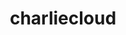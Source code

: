 ---
title: "charliecloud"
layout: cache
categories: [package, develop]
meta: {"compilers": ["gcc@11.4.0", "intel-oneapi-compilers@2025.1.0"], "num_specs": 37, "num_specs_by_stack": {"e4s": 17, "e4s-oneapi": 20, "root": 37}, "oss": ["ubuntu22.04"], "platforms": ["linux"], "stacks": ["e4s", "e4s-oneapi", "root"], "targets": ["x86_64_v3"], "versions": ["0.38"]}
spec_details: [{"compiler": "gcc@11.4.0", "hash": "5jbrgpxmfhp4mtfemw7d6fcg52ldhjqh", "os": "ubuntu22.04", "platform": "linux", "size": "-", "stacks": ["e4s", "root"], "target": "x86_64_v3", "variants": ["build_system=autotools", "~docs", "+squashfuse"], "versions": ["0.38"]}, {"compiler": "intel-oneapi-compilers@2025.1.0", "hash": "5jxu5cntxo2cix6mq26lbz4soyvphduv", "os": "ubuntu22.04", "platform": "linux", "size": "-", "stacks": ["e4s-oneapi", "root"], "target": "x86_64_v3", "variants": ["build_system=autotools", "~docs", "+squashfuse"], "versions": ["0.38"]}, {"compiler": "gcc@11.4.0", "hash": "5k76vd5kffxgo3zsmeo76mely5ltdrie", "os": "ubuntu22.04", "platform": "linux", "size": "-", "stacks": ["e4s", "root"], "target": "x86_64_v3", "variants": ["build_system=autotools", "~docs", "+squashfuse"], "versions": ["0.38"]}, {"compiler": "intel-oneapi-compilers@2025.1.0", "hash": "5l6is5hqgga7qntbsc2a5pfqguoyt25p", "os": "ubuntu22.04", "platform": "linux", "size": "-", "stacks": ["e4s-oneapi", "root"], "target": "x86_64_v3", "variants": ["build_system=autotools", "~docs", "+squashfuse"], "versions": ["0.38"]}, {"compiler": "intel-oneapi-compilers@2025.1.0", "hash": "7s2nycrzgcx72wrhhl3ed5dhrbvigpso", "os": "ubuntu22.04", "platform": "linux", "size": "-", "stacks": ["e4s-oneapi", "root"], "target": "x86_64_v3", "variants": ["build_system=autotools", "~docs", "+squashfuse"], "versions": ["0.38"]}, {"compiler": "gcc@11.4.0", "hash": "a5cub77q3zk32gczyqcylvz6anucumdx", "os": "ubuntu22.04", "platform": "linux", "size": "-", "stacks": ["e4s", "root"], "target": "x86_64_v3", "variants": ["build_system=autotools", "~docs", "+squashfuse"], "versions": ["0.38"]}, {"compiler": "gcc@11.4.0", "hash": "bakbmrioblaqiiraz5td3ab347shvcu2", "os": "ubuntu22.04", "platform": "linux", "size": "-", "stacks": ["e4s", "root"], "target": "x86_64_v3", "variants": ["build_system=autotools", "~docs", "+squashfuse"], "versions": ["0.38"]}, {"compiler": "gcc@11.4.0", "hash": "bc3hrpwbejies77vyt2wopyqdv7lhrp6", "os": "ubuntu22.04", "platform": "linux", "size": "-", "stacks": ["e4s", "root"], "target": "x86_64_v3", "variants": ["build_system=autotools", "~docs", "+squashfuse"], "versions": ["0.38"]}, {"compiler": "gcc@11.4.0", "hash": "cc7fp4jzwzsczcrfgmkvxgtxexqdj5d7", "os": "ubuntu22.04", "platform": "linux", "size": "-", "stacks": ["e4s", "root"], "target": "x86_64_v3", "variants": ["build_system=autotools", "~docs", "+squashfuse"], "versions": ["0.38"]}, {"compiler": "intel-oneapi-compilers@2025.1.0", "hash": "cxs4gzg7gbgpljl66t33jsfrvnpz2syv", "os": "ubuntu22.04", "platform": "linux", "size": "-", "stacks": ["e4s-oneapi", "root"], "target": "x86_64_v3", "variants": ["build_system=autotools", "~docs", "+squashfuse"], "versions": ["0.38"]}, {"compiler": "intel-oneapi-compilers@2025.1.0", "hash": "dn2pj7bd3eq3qssu5ifyaglpndrdmom3", "os": "ubuntu22.04", "platform": "linux", "size": "-", "stacks": ["e4s-oneapi", "root"], "target": "x86_64_v3", "variants": ["build_system=autotools", "~docs", "+squashfuse"], "versions": ["0.38"]}, {"compiler": "gcc@11.4.0", "hash": "ek45k4hmottdvin4mqlm36l22ikymtwr", "os": "ubuntu22.04", "platform": "linux", "size": "-", "stacks": ["e4s", "root"], "target": "x86_64_v3", "variants": ["build_system=autotools", "~docs", "+squashfuse"], "versions": ["0.38"]}, {"compiler": "gcc@11.4.0", "hash": "fdx46433kaceeint2vjd5cvxmsjpe4kq", "os": "ubuntu22.04", "platform": "linux", "size": "-", "stacks": ["e4s", "root"], "target": "x86_64_v3", "variants": ["build_system=autotools", "~docs", "+squashfuse"], "versions": ["0.38"]}, {"compiler": "gcc@11.4.0", "hash": "ggndsmmfu4mow46ocyznru3suzjyqu6k", "os": "ubuntu22.04", "platform": "linux", "size": "-", "stacks": ["e4s", "root"], "target": "x86_64_v3", "variants": ["build_system=autotools", "~docs", "+squashfuse"], "versions": ["0.38"]}, {"compiler": "gcc@11.4.0", "hash": "gw7gjnxds53mvgzvvwgbnrgbsuc4obhh", "os": "ubuntu22.04", "platform": "linux", "size": "-", "stacks": ["e4s", "root"], "target": "x86_64_v3", "variants": ["build_system=autotools", "~docs", "+squashfuse"], "versions": ["0.38"]}, {"compiler": "intel-oneapi-compilers@2025.1.0", "hash": "iakkomgzaid4upbqyhzs7fi66dbjlxr2", "os": "ubuntu22.04", "platform": "linux", "size": "-", "stacks": ["e4s-oneapi", "root"], "target": "x86_64_v3", "variants": ["build_system=autotools", "~docs", "+squashfuse"], "versions": ["0.38"]}, {"compiler": "intel-oneapi-compilers@2025.1.0", "hash": "ibzs7yaxns3huyidctiiouvjzpu3m75g", "os": "ubuntu22.04", "platform": "linux", "size": "-", "stacks": ["e4s-oneapi", "root"], "target": "x86_64_v3", "variants": ["build_system=autotools", "~docs", "+squashfuse"], "versions": ["0.38"]}, {"compiler": "intel-oneapi-compilers@2025.1.0", "hash": "livrd7w5b6hbcixwo6wti7nuto7gczig", "os": "ubuntu22.04", "platform": "linux", "size": "-", "stacks": ["e4s-oneapi", "root"], "target": "x86_64_v3", "variants": ["build_system=autotools", "~docs", "+squashfuse"], "versions": ["0.38"]}, {"compiler": "gcc@11.4.0", "hash": "modx3p4tgwyetod3fqsxqbwpyks62cii", "os": "ubuntu22.04", "platform": "linux", "size": "-", "stacks": ["e4s", "root"], "target": "x86_64_v3", "variants": ["build_system=autotools", "~docs", "+squashfuse"], "versions": ["0.38"]}, {"compiler": "gcc@11.4.0", "hash": "na7ns3mmeeyt7jqm7bytkl6jfyi6jjym", "os": "ubuntu22.04", "platform": "linux", "size": "-", "stacks": ["e4s", "root"], "target": "x86_64_v3", "variants": ["build_system=autotools", "~docs", "+squashfuse"], "versions": ["0.38"]}, {"compiler": "intel-oneapi-compilers@2025.1.0", "hash": "p54pva2ycvurvbjofp74vsy6wq2e4gyo", "os": "ubuntu22.04", "platform": "linux", "size": "-", "stacks": ["e4s-oneapi", "root"], "target": "x86_64_v3", "variants": ["build_system=autotools", "~docs", "+squashfuse"], "versions": ["0.38"]}, {"compiler": "intel-oneapi-compilers@2025.1.0", "hash": "qsvsebf2uni7cjrbfc6hedy2fhveg3zw", "os": "ubuntu22.04", "platform": "linux", "size": "-", "stacks": ["e4s-oneapi", "root"], "target": "x86_64_v3", "variants": ["build_system=autotools", "~docs", "+squashfuse"], "versions": ["0.38"]}, {"compiler": "intel-oneapi-compilers@2025.1.0", "hash": "rnurc7qiysoxdxiirp46bkkofjdo7yto", "os": "ubuntu22.04", "platform": "linux", "size": "-", "stacks": ["e4s-oneapi", "root"], "target": "x86_64_v3", "variants": ["build_system=autotools", "~docs", "+squashfuse"], "versions": ["0.38"]}, {"compiler": "intel-oneapi-compilers@2025.1.0", "hash": "sbps4drl6dtjwf2j6cqeuqu6iay2ump3", "os": "ubuntu22.04", "platform": "linux", "size": "-", "stacks": ["e4s-oneapi", "root"], "target": "x86_64_v3", "variants": ["build_system=autotools", "~docs", "+squashfuse"], "versions": ["0.38"]}, {"compiler": "intel-oneapi-compilers@2025.1.0", "hash": "sdxl667bcdoxzigipgvlccya7mqko322", "os": "ubuntu22.04", "platform": "linux", "size": "-", "stacks": ["e4s-oneapi", "root"], "target": "x86_64_v3", "variants": ["build_system=autotools", "~docs", "+squashfuse"], "versions": ["0.38"]}, {"compiler": "gcc@11.4.0", "hash": "t4qqpsin4nezywfagv2m7rlljrgr5chn", "os": "ubuntu22.04", "platform": "linux", "size": "-", "stacks": ["e4s", "root"], "target": "x86_64_v3", "variants": ["build_system=autotools", "~docs", "+squashfuse"], "versions": ["0.38"]}, {"compiler": "gcc@11.4.0", "hash": "tefhmvt3hyil3uenj2ihyicpnu3vfugx", "os": "ubuntu22.04", "platform": "linux", "size": "-", "stacks": ["e4s", "root"], "target": "x86_64_v3", "variants": ["build_system=autotools", "~docs", "+squashfuse"], "versions": ["0.38"]}, {"compiler": "intel-oneapi-compilers@2025.1.0", "hash": "uv2jotlvyybcotexhnelhp44n2ru76dt", "os": "ubuntu22.04", "platform": "linux", "size": "-", "stacks": ["e4s-oneapi", "root"], "target": "x86_64_v3", "variants": ["build_system=autotools", "~docs", "+squashfuse"], "versions": ["0.38"]}, {"compiler": "intel-oneapi-compilers@2025.1.0", "hash": "v75tofalu3moljndtffy3uq3ips24dv3", "os": "ubuntu22.04", "platform": "linux", "size": "-", "stacks": ["e4s-oneapi", "root"], "target": "x86_64_v3", "variants": ["build_system=autotools", "~docs", "+squashfuse"], "versions": ["0.38"]}, {"compiler": "gcc@11.4.0", "hash": "vg3nf3djict5feegh7ejpjz3teqbf6id", "os": "ubuntu22.04", "platform": "linux", "size": "-", "stacks": ["e4s", "root"], "target": "x86_64_v3", "variants": ["build_system=autotools", "~docs", "+squashfuse"], "versions": ["0.38"]}, {"compiler": "intel-oneapi-compilers@2025.1.0", "hash": "y5agp3qyhj3eb7qn4eb4ngrtk43jh7t7", "os": "ubuntu22.04", "platform": "linux", "size": "-", "stacks": ["e4s-oneapi", "root"], "target": "x86_64_v3", "variants": ["build_system=autotools", "~docs", "+squashfuse"], "versions": ["0.38"]}, {"compiler": "intel-oneapi-compilers@2025.1.0", "hash": "yklltgsqqievyauw4s7hmzykzllfj6rz", "os": "ubuntu22.04", "platform": "linux", "size": "-", "stacks": ["e4s-oneapi", "root"], "target": "x86_64_v3", "variants": ["build_system=autotools", "~docs", "+squashfuse"], "versions": ["0.38"]}, {"compiler": "intel-oneapi-compilers@2025.1.0", "hash": "ysew7hrs2zuq4svxi7pvquxskongpt46", "os": "ubuntu22.04", "platform": "linux", "size": "-", "stacks": ["e4s-oneapi", "root"], "target": "x86_64_v3", "variants": ["build_system=autotools", "~docs", "+squashfuse"], "versions": ["0.38"]}, {"compiler": "intel-oneapi-compilers@2025.1.0", "hash": "yxowsvkssfajmvwvly2lq46k75n6oiiq", "os": "ubuntu22.04", "platform": "linux", "size": "-", "stacks": ["e4s-oneapi", "root"], "target": "x86_64_v3", "variants": ["build_system=autotools", "~docs", "+squashfuse"], "versions": ["0.38"]}, {"compiler": "intel-oneapi-compilers@2025.1.0", "hash": "yyd3pxjmtaflkc7gj3a6n2rwcxi3sgve", "os": "ubuntu22.04", "platform": "linux", "size": "-", "stacks": ["e4s-oneapi", "root"], "target": "x86_64_v3", "variants": ["build_system=autotools", "~docs", "+squashfuse"], "versions": ["0.38"]}, {"compiler": "gcc@11.4.0", "hash": "zfbxxg4d2wcdbxtvia5qvunbywx5mire", "os": "ubuntu22.04", "platform": "linux", "size": "-", "stacks": ["e4s", "root"], "target": "x86_64_v3", "variants": ["build_system=autotools", "~docs", "+squashfuse"], "versions": ["0.38"]}, {"compiler": "gcc@11.4.0", "hash": "zfkpygnxa7qrlfsawt75ue2zys4h3cc5", "os": "ubuntu22.04", "platform": "linux", "size": "-", "stacks": ["e4s", "root"], "target": "x86_64_v3", "variants": ["build_system=autotools", "~docs", "+squashfuse"], "versions": ["0.38"]}]
---